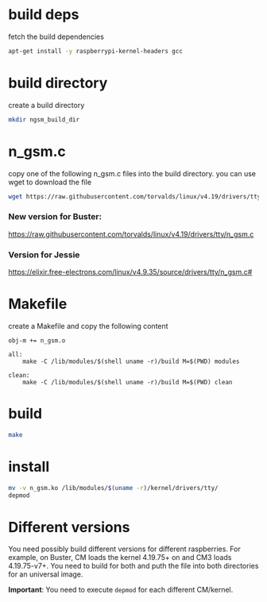 # build deps
fetch the build dependencies  
```bash
apt-get install -y raspberrypi-kernel-headers gcc
```

# build directory
create a build directory
```bash
mkdir ngsm_build_dir
```

# n_gsm.c
copy one of the following n_gsm.c files into the build directory. you can use wget to download the file
```bash
wget https://raw.githubusercontent.com/torvalds/linux/v4.19/drivers/tty/n_gsm.c .
```

### New version for Buster:
https://raw.githubusercontent.com/torvalds/linux/v4.19/drivers/tty/n_gsm.c

### Version for Jessie
https://elixir.free-electrons.com/linux/v4.9.35/source/drivers/tty/n_gsm.c#

# Makefile
create a Makefile and copy the following content
```make
obj-m += n_gsm.o

all:
	make -C /lib/modules/$(shell uname -r)/build M=$(PWD) modules

clean:
	make -C /lib/modules/$(shell uname -r)/build M=$(PWD) clean
```

# build
```bash
make
```

# install
```bash
mv -v n_gsm.ko /lib/modules/$(uname -r)/kernel/drivers/tty/
depmod
```

# Different versions
You need possibly build different versions for different raspberries. For example, on Buster, CM loads the kernel 4.19.75+ on and CM3 loads 4.19.75-v7+. You need to build for both and puth the file into both directories for an universal image.

**Important**: You need to execute `depmod` for each different CM/kernel.